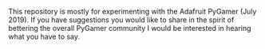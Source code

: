 This repository is mostly for experimenting with the Adafruit PyGamer (July 2019).  If you have suggestions you would like to share in the spirit of bettering the overall PyGamer community I would be interested in hearing what you have to say.
